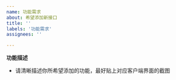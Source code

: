 ```yaml
---
name: 功能需求
about: 希望添加新接口
title: ''
labels: '功能需求'
assignees: ''

---
```


**功能描述**
- 请清晰描述你所希望添加的功能，最好贴上对应客户端界面的截图
